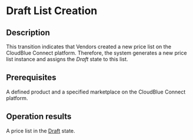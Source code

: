 # Draft List Creation
## Description
This transition indicates that Vendors created a new price list on the CloudBlue Connect platform. Therefore, the system generates a new price list instance and assigns the *Draft* state to this list.   
## Prerequisites
A defined product and a specified marketplace on the CloudBlue Connect platform.
## Operation results
A price list in the [Draft](s-a-draft.html) state.